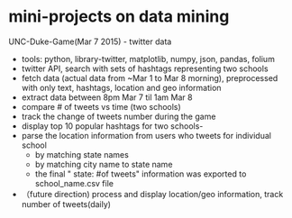 # mini-projects on data mining

UNC-Duke-Game(Mar 7 2015) - twitter data
- tools: python, library-twitter, matplotlib, numpy, json, pandas, folium
- twitter API, search with sets of hashtags representing two schools
- fetch data (actual data from ~Mar 1 to Mar 8 morning), preprocessed with only text, hashtags, location and geo information
- extract data between 8pm Mar 7 til 1am Mar 8
- compare # of tweets vs time (two schools)
- track the change of tweets number during the game
- display top 10 popular hashtags for two schools-
- parse the location information from users who tweets for individual school
    - by matching state names
    - by matching city name to state name
    - the final " state: #of tweets" information was exported to school_name.csv file
- （future direction) process and display location/geo information, track number of tweets(daily)
